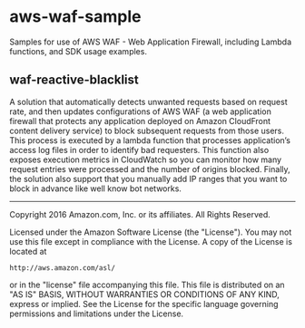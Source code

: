 # aws-waf-sample
Samples for use of AWS WAF - Web Application Firewall, including Lambda functions, and SDK usage examples.

## waf-reactive-blacklist

A solution that automatically detects unwanted requests based on request rate, and then updates configurations of AWS WAF (a web application firewall that protects any application deployed on Amazon CloudFront content delivery service) to block subsequent requests from those users. This process is executed by a lambda function that processes application’s access log files in order to identify bad requesters. This function also exposes execution metrics in CloudWatch so you can monitor how many request entries were processed and the number of origins blocked. Finally, the solution also support that you manually add IP ranges that you want to block in advance like well know bot networks.

***

Copyright 2016 Amazon.com, Inc. or its affiliates. All Rights Reserved.

Licensed under the Amazon Software License (the "License"). You may not use this file except in compliance with the License. A copy of the License is located at

    http://aws.amazon.com/asl/

or in the "license" file accompanying this file. This file is distributed on an "AS IS" BASIS, WITHOUT WARRANTIES OR CONDITIONS OF ANY KIND, express or implied. See the License for the specific language governing permissions and limitations under the License.
